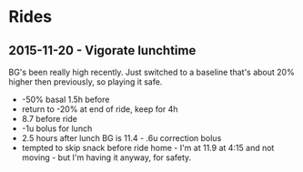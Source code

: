 # Rides

## 2015-11-20 - Vigorate lunchtime

BG's been really high recently. Just switched to a baseline that's about 20% higher then previously, so playing it safe.

- -50% basal 1.5h before
- return to -20% at end of ride, keep for 4h
- 8.7 before ride
- -1u bolus for lunch
- 2.5 hours after lunch BG is 11.4 - .6u correction bolus
- tempted to skip snack before ride home - I'm at 11.9 at 4:15 and not moving - but I'm having it anyway, for safety.